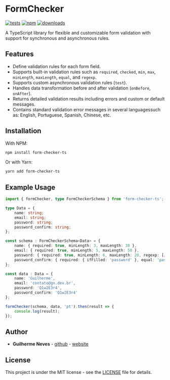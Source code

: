 <!-- update -->

# FormChecker

[![tests](https://github.com/guilhermeasn/form-checker/actions/workflows/test.yml/badge.svg)](https://github.com/guilhermeasn/form-checker/actions/workflows/test.yml)
[![npm](https://img.shields.io/npm/v/form-checker-ts.svg)](https://www.npmjs.com/package/form-checker-ts/v/latest)
[![downloads](https://img.shields.io/npm/dt/form-checker-ts)](https://www.npmjs.com/package/form-checker-ts/)

A TypeScript library for flexible and customizable form validation with support for synchronous and asynchronous rules.

## Features

- Define validation rules for each form field.
- Supports built-in validation rules such as `required`, `checked`, `min`, `max`, `minLength`, `maxLength`, `equal`, and `regexp`.
- Supports custom asynchronous validation rules (`test`).
- Handles data transformation before and after validation (`onBefore`, `onAfter`).
- Returns detailed validation results including errors and custom or default messages.
- Contains standard validation error messages in several languages ​​such as: English, Portuguese, Spanish, Chinese, etc.

## Installation

With NPM:

```bash
npm install form-checker-ts
```

Or with Yarn:

```bash
yarn add form-checker-ts
```

## Example Usage

```ts
import { formChecker, type FormCheckerSchema } from 'form-checker-ts';

type Data = {
    name: string;
    email: string;
    password: string;
    password_confirm: string;
};

const schema : FormCheckerSchema<Data> = {
    name: { required: true, minLength: 3, maxLength: 30 },
    email: { required: true, minLength: 5, maxLength: 50 },
    password: { required: true, minLength: 6, maxLength: 20, regexp: [/[a-z]/, /[A-Z]/, /[0-9]/] },
    password_confirm: { required: { ifFilled: 'password' }, equal: 'password' }
};

const data : Data = {
    name: 'Guilherme',
    email: 'contato@gn.dev.br',
    password: 'Q1w2E3r4',
    password_confirm: 'Q1w2E3r4'
};

formChecker(schema, data, 'pt').then(result => {
    console.log(result);
});
```

## Author

* **Guilherme Neves** - [github](https://github.com/guilhermeasn/) - [website](https://gn.dev.br/)

## License

This project is under the MIT license - see the [LICENSE](https://github.com/guilhermeasn/form-checker/blob/master/LICENSE) file for details.
